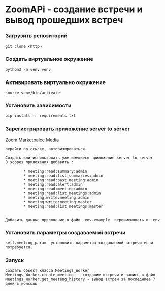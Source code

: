 # ZoomAPi - создание встречи и вывод прошедших встреч

### Загрузить репозиторий

    git clone <http>

### Создать виртуальное окружение

    python3 -m venv venv

### Активировать виртуально окружение

    source venv/bin/activate

### Установить зависимости

    pip install -r requirements.txt

### Зарегистрировать приложение server to server

[//]: # (    https://marketplace.zoom.us/)
    [Zoom Marketpalce Media](https://marketplace.zoom.us/ "Перейти на zoom marketpace")

    перейти по ссылке, авторизироваться. 
    
    Создать или использовать уже имещиеся приложение server to server
    В scopes приложения добавить : 

            * meeting:read:summary:admin
            * meeting:read:list_summaries:admin          
            * meeting:read:past_meeting:admin
            * meeting:read:alert:admin
            * meeting:read:meeting:admin
            * meeting:read:list_meetings:admin
            * meeting:write:meeting:admin
            * meeting:write:meeting:master
            * meeting:read:list_meetings:master


    Добавить данные приложение в файл .env-example  переименовать в .env

### Установить параметры создаваемой встречи 

    self.meeting_param  установить параметры создаваемой встречи если потребуется. 

### Запуск
    
    Создать обьект классa Meetings_Worker
    Meetings_Worker.create_meeting  - создание встречи и запись в файл 
    Meetings_Worker.get_meeteng_history - вывод встреч за последниее 7 дней в консоль 

    

    




